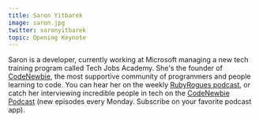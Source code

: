 ```yaml
---
title: Saron Yitbarek
image: saron.jpg
twitter: saronyitbarek
topic: Opening Keynote
---
```


Saron is a developer, currently working at Microsoft managing a new tech training program called Tech Jobs Academy. She's the founder of <a href="http://www.codenewbie.org/">CodeNewbie</a>, the most supportive community of programmers and people learning to code. You can hear her on the weekly <a href="https://devchat.tv/ruby-rogues/">RubyRogues podcast</a>, or catch her interviewing incredible people in tech on the <a href="http://www.codenewbie.org/podcast">CodeNewbie Podcast</a> (new episodes every Monday. Subscribe on your favorite podcast app).